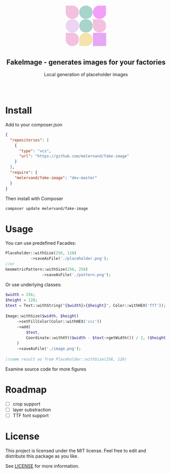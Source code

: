<h1 align="center">
    <img src="logo.png" alt="FakeImage" width="128"/>
</h1>

<div align="center">
    <h2>FakeImage - generates images for your factories</h2>
    <p>Local generation of placeholder images</p>
</div>
<br/>
<br/>

# Install

Add to your composer.json

```json
{
  "repositories": [
    {
      "type": "vcs",
      "url": "https://github.com/melervand/fake-image"
    }
  ],
  "require": {
    "melervand/fake-image": "dev-master"
  }
}
```

Then install with Composer

```sh
composer update melervand/fake-image
```

# Usage

You can use predefined Facades:

```php
Placeholder::withSize(256, 128)
           ->saveAsFile('./placeholder.png');
//or
GeometricPattern::withSize(256, 256)
                ->saveAsFile('./pattern.png');
```

Or use underlying classes:

```php
$width = 256;
$height = 128;
$text = Text::withString("{$width}x{$height}", Color::withHEX('fff'));

Image::withSize($width, $height)
     ->setFillColor(Color::withHEX('ccc'))
     ->add(
         $text,
         Coordinate::withXY(($width - $text->getWidth()) / 2, ($height - $text->getHeight()) / 2)
     )
     ->saveAsFile('./image.png');

//same result as from Placeholder::withSize(256, 128)
```

Examine source code for more figures

# Roadmap

- [ ] crop support
- [ ] layer substraction
- [ ] TTF font support

# License

This project is licensed under the MIT license. Feel free to edit and distribute this package as you like.

See [LICENSE](LICENSE) for more information.
